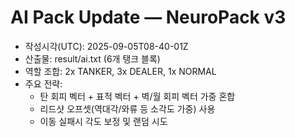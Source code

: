 # AI Pack Update — NeuroPack v3
- 작성시각(UTC): 2025-09-05T08-40-01Z
- 산출물: result/ai.txt (6개 탱크 블록)
- 역할 조합: 2x TANKER, 3x DEALER, 1x NORMAL
- 주요 전략:
  - 탄 회피 벡터 + 표적 벡터 + 벽/월 회피 벡터 가중 혼합
  - 리드샷 오프셋(역대각/와류 등 소각도 가중) 사용
  - 이동 실패시 각도 보정 및 랜덤 시도
